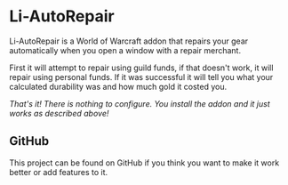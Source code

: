 # Li-AutoRepair

Li-AutoRepair is a World of Warcraft addon that repairs your gear automatically when you open a window with a repair merchant.

First it will attempt to repair using guild funds, if that doesn't work, it will repair using personal funds.
If it was successful it will tell you what your calculated durability was and how much gold it costed you.

_That's it! There is nothing to configure. You install the addon and it just works as described above!_

## GitHub

This project can be found on GitHub if you think you want to make it work better or add features to it.